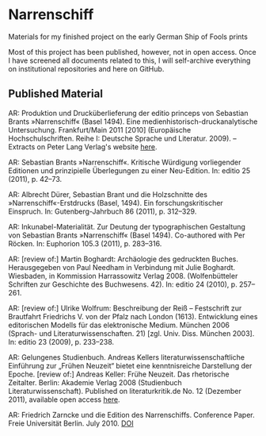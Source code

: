 # Narrenschiff
Materials for my finished project on the early German Ship of Fools prints

Most of this project has been published, however,  not in open access. Once I have screened all documents related to this, I will self-archive everything on institutional repositories and here on GitHub.

## Published Material

AR: Produktion und Drucküberlieferung der editio princeps von Sebastian Brants »Narrenschiff« (Basel 1494). Eine medienhistorisch-druckanalytische Untersuchung. Frankfurt/Main 2011 [2010] (Europäische Hochschulschriften. Reihe I: Deutsche Sprache und Literatur. 2009). – Extracts on Peter Lang Verlag's website [here](http://www.peterlang.com/download/extract/58093/leseprobe_261049.pdf).

AR: Sebastian Brants »Narrenschiff«. Kritische Würdigung vorliegender Editionen und prinzipielle Überlegungen zu einer Neu-Edition. In: editio 25 (2011), p. 42–73.

AR: Albrecht Dürer, Sebastian Brant und die Holzschnitte des »Narrenschiff«-Erstdrucks (Basel, 1494). Ein forschungskritischer Einspruch. In: Gutenberg-Jahrbuch 86 (2011), p. 312–329.

AR: Inkunabel-Materialität. Zur Deutung der typographischen Gestaltung von Sebastian Brants »Narrenschiff« (Basel 1494). Co-authored with Per Röcken. In: Euphorion 105.3 (2011), p. 283–316.

AR: [review of:] Martin Boghardt: Archäologie des gedruckten Buches. Herausgegeben von Paul Needham in Verbindung mit Julie Boghardt. Wiesbaden, in Kommission Harrassowitz Verlag 2008. (Wolfenbütteler Schriften zur Geschichte des Buchwesens. 42). In: editio 24 (2010), p. 257–261.

AR: [review of:] Ulrike Wolfrum: Beschreibung der Reiß – Festschrift zur Brautfahrt Friedrichs V. von der Pfalz nach London (1613). Entwicklung eines editorischen Modells für das elektronische Medium. München 2006 (Sprach- und Literaturwissenschaften. 21) [zgl. Univ. Diss. München 2003]. In: editio 23 (2009), p. 233–238.

AR: Gelungenes Studienbuch. Andreas Kellers literaturwissenschaftliche Einführung zur „Frühen Neuzeit“ bietet eine kenntnisreiche Darstellung der Epoche. [review of:] Andreas Keller: Frühe Neuzeit. Das rhetorische Zeitalter. Berlin: Akademie Verlag 2008 (Studienbuch Literaturwissenschaft). Published on literaturkritik.de No. 12 (Dezember 2011), available open access [here](http://www.literaturkritik.de/public/rezension.php?rez_id=16085).

AR: Friedrich Zarncke und die Edition des Narrenschiffs. Conference Paper. Freie Universität Berlin. July 2010.
[DOI](http://doi.org/10.5281/zenodo.1494933) 

